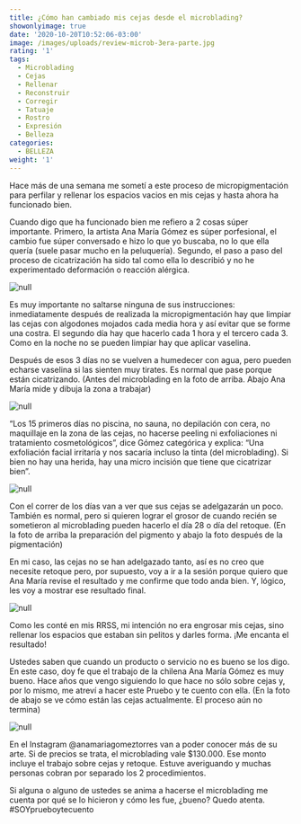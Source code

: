 ```yaml
---
title: ¿Cómo han cambiado mis cejas desde el microblading?
showonlyimage: true
date: '2020-10-20T10:52:06-03:00'
image: /images/uploads/review-microb-3era-parte.jpg
rating: '1'
tags:
  - Microblading
  - Cejas
  - Rellenar
  - Reconstruir
  - Corregir
  - Tatuaje
  - Rostro
  - Expresión
  - Belleza
categories:
  - BELLEZA
weight: '1'
---
```

Hace más de una semana me sometí a este proceso de micropigmentación para perfilar y rellenar los espacios vacios en mis cejas y hasta ahora ha funcionado bien.

<!--more-->

Cuando digo que ha funcionado bien me refiero a 2 cosas súper importante. Primero, la artista Ana María Gómez es súper porfesional, el cambio fue súper conversado e hizo lo que yo buscaba, no lo que ella quería (suele pasar mucho en la peluquería). Segundo, el paso a paso del proceso de cicatrización ha sido tal como ella lo describió y no he experimentado deformación o reacción alérgica.

![null](/images/uploads/review-microb-antes.jpg)

Es muy importante no saltarse ninguna de sus instrucciones: inmediatamente después de realizada la micropigmentación hay que limpiar las cejas con algodones mojados cada media hora y así evitar que se forme una costra. El segundo día hay que hacerlo cada 1 hora y el tercero cada 3. Como en la noche no se pueden limpiar hay que aplicar vaselina. 

Después de esos 3 días no se vuelven a humedecer con agua, pero pueden echarse vaselina si las sienten muy tirates. Es normal que pase porque están cicatrizando. (Antes del microblading en la foto de arriba. Abajo Ana María mide y dibuja la zona a trabajar) 

![null](/images/uploads/review-microb-dibujo.jpg)

“Los 15 primeros días no piscina, no sauna, no depilación con cera, no maquillaje en la zona de las cejas, no hacerse peeling ni exfoliaciones ni tratamiento cosmetológicos”, dice Gómez categórica y explica: “Una exfoliación facial irritaría y nos sacaría incluso la tinta (del microblading). Si bien no hay una herida, hay una micro incisión que tiene que cicatrizar bien”.

![null](/images/uploads/review-microb-anita.jpg)

Con el correr de los días van a ver que sus cejas se adelgazarán un poco. También es normal, pero si quieren lograr el grosor de cuando recién se sometieron al microblading pueden hacerlo el día 28 o día del retoque. (En la foto de arriba la preparación del pigmento y abajo la foto después de la pigmentación)

En mi caso, las cejas no se han adelgazado tanto, así es no creo que necesite retoque pero, por supuesto, voy a ir a la sesión porque quiero que Ana María revise el resultado y me confirme que todo anda bien. Y, lógico, les voy a mostrar ese resultado final.

![null](/images/uploads/review-microb-durante.jpg)

Como les conté en mis RRSS, mi intención no era engrosar mis cejas, sino rellenar los espacios que estaban sin pelitos y darles forma. ¡Me encanta el resultado!

Ustedes saben que cuando un producto o servicio no es bueno se los digo. En este caso, doy fe que el trabajo de la chilena Ana María Gómez es muy bueno. Hace años que vengo siguiendo lo que hace no sólo sobre cejas y, por lo mismo, me atreví a hacer este Pruebo y te cuento con ella. (En la foto de abajo se ve cómo están las cejas actualmente. El proceso aún no termina)



![null](/images/uploads/review-microb-ppal4.jpg)

En el Instagram @anamariagomeztorres van a poder conocer más de su arte. Si de precios se trata, el microblading vale $130.000. Ese monto incluye el trabajo sobre cejas y retoque. Estuve averiguando y muchas personas cobran por separado los 2 procedimientos.

Si alguna o alguno de ustedes se anima a hacerse el microblading me cuenta por qué se lo hicieron y cómo les fue, ¿bueno? Quedo atenta. #SOYprueboytecuento
